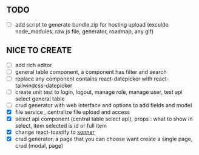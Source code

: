 ## TODO

-   [ ] add script to generate bundle.zip for hosting upload (exculde node_modules, raw js file, generator, roadmap, any gif)

## NICE TO CREATE

-   [ ] add rich editor
-   [ ] general table component, a component has filter and search
-   [ ] replace any component contains react-datepicker with react-tailwindcss-datepicker
-   [ ] create unit test to login, logout, manage role, manage user, test api select general table
-   [ ] crud generator with web interface and options to add fields and model
-   [x] file service , centralize file upload and access
-   [x] select api component (central table select api), props : what to show in select, item selected is id or full item
-   [x] change react-toastify to [sonner](https://github.com/emilkowalski/sonner)
-   [x] crud generator, a page that you can choose want create a single page, crud (modal, page)
